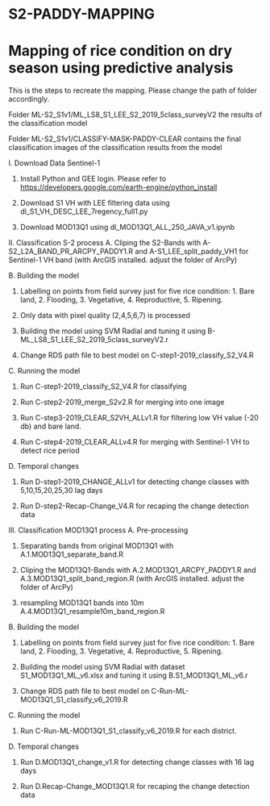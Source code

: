# S2-PADDY-MAPPING

# Mapping of rice condition on dry season using predictive analysis

This is the steps to recreate the mapping. Please change the path of folder accordingly. 

Folder ML-S2_S1v1/ML_LS8_S1_LEE_S2_2019_5class_surveyV2 the results of the classification model

Folder ML-S2_S1v1/CLASSIFY-MASK-PADDY-CLEAR contains the final classification images of the classification results from the model

I. Download Data Sentinel-1
1. Install Python and GEE login. Please refer to https://developers.google.com/earth-engine/python_install

2. Download S1 VH with LEE filtering data using dl_S1_VH_DESC_LEE_7regency_full1.py

2. Download MOD13Q1 using dl_MOD13Q1_ALL_250_JAVA_v1.ipynb

II. Classification S-2 process
A. Cliping the S2-Bands with A-S2_L2A_BAND_PR_ARCPY_PADDY1.R and A-S1_LEE_split_paddy_VH1 for Sentinel-1 VH band (with ArcGIS installed. adjust the folder of ArcPy)

B. Building the model
1. Labelling on points from field survey just for five rice condition: 1. Bare land, 2. Flooding, 3. Vegetative, 4. Reproductive, 5. Ripening.

2. Only data with pixel quality (2,4,5,6,7) is processed

3. Building the model using SVM Radial and tuning it using B-ML_LS8_S1_LEE_S2_2019_5class_surveyV2.r

4. Change RDS path file to best model on C-step1-2019_classify_S2_V4.R

C. Running the model
1. Run C-step1-2019_classify_S2_V4.R for classifying

2. Run C-step2-2019_merge_S2v2.R for merging into one image

3. Run C-step3-2019_CLEAR_S2VH_ALLv1.R for filtering low VH value (-20 db) and bare land.

4. Run C-step4-2019_CLEAR_ALLv4.R for merging with Sentinel-1 VH to detect rice period 

D. Temporal changes

1. Run D-step1-2019_CHANGE_ALLv1 for detecting change classes with 5,10,15,20,25,30 lag days

2. Run D-step2-Recap-Change_V4.R for recaping the change detection data

III. Classification MOD13Q1 process
A. Pre-processing
1. Separating bands from original MOD13Q1 with A.1.MOD13Q1_separate_band.R 

2. Cliping the MOD13Q1-Bands with A.2.MOD13Q1_ARCPY_PADDY1.R and A.3.MOD13Q1_split_band_region.R (with ArcGIS installed. adjust the folder of ArcPy)

3. resampling MOD13Q1 bands into 10m A.4.MOD13Q1_resample10m_band_region.R

B. Building the model 
1. Labelling on points from field survey just for five rice condition: 1. Bare land, 2. Flooding, 3. Vegetative, 4. Reproductive, 5. Ripening.

2. Building the model using SVM Radial with dataset S1_MOD13Q1_ML_v6.xlsx and tuning it using B.S1_MOD13Q1_ML_v6.r

3. Change RDS path file to best model on C-Run-ML-MOD13Q1_S1_classify_v6_2019.R

C. Running the model

1. Run C-Run-ML-MOD13Q1_S1_classify_v6_2019.R for each district.

D. Temporal changes

1. Run D.MOD13Q1_change_v1.R for detecting change classes with 16 lag days

2. Run D.Recap-Change_MOD13Q1.R for recaping the change detection data
